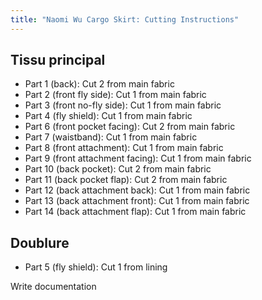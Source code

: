 ```yaml
---
title: "Naomi Wu Cargo Skirt: Cutting Instructions"
---
```


## Tissu principal

- Part 1 (back): Cut 2 from main fabric
- Part 2 (front fly side): Cut 1 from main fabric
- Part 3 (front no-fly side): Cut 1 from main fabric
- Part 4 (fly shield): Cut 1 from main fabric
- Part 6 (front pocket facing): Cut 2 from main fabric
- Part 7 (waistband): Cut 1 from main fabric
- Part 8 (front attachment): Cut 1 from main fabric
- Part 9 (front attachment facing): Cut 1 from main fabric
- Part 10 (back pocket): Cut 2 from main fabric
- Part 11 (back pocket flap): Cut 2 from main fabric
- Part 12 (back attachment back): Cut 1 from main fabric
- Part 13 (back attachment front): Cut 1 from main fabric
- Part 14 (back attachment flap): Cut 1 from main fabric

## Doublure

- Part 5 (fly shield): Cut 1 from lining

<Fixme compact>Write documentation</Fixme>
